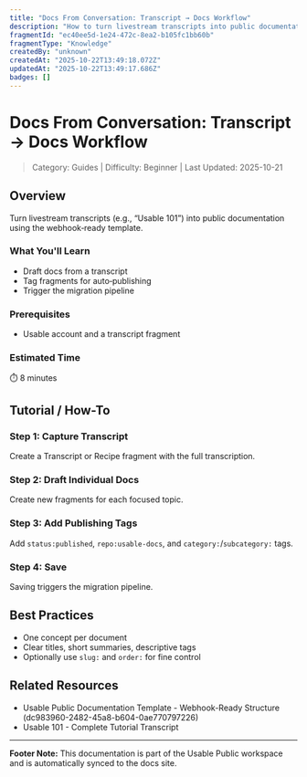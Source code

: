 ```yaml
---
title: "Docs From Conversation: Transcript → Docs Workflow"
description: "How to turn livestream transcripts into public documentation using tags and automation."
fragmentId: "ec40ee5d-1e24-472c-8ea2-b105fc1bb60b"
fragmentType: "Knowledge"
createdBy: "unknown"
createdAt: "2025-10-22T13:49:18.072Z"
updatedAt: "2025-10-22T13:49:17.686Z"
badges: []
---
```


# Docs From Conversation: Transcript → Docs Workflow

> Category: Guides | Difficulty: Beginner | Last Updated: 2025-10-21

## Overview
Turn livestream transcripts (e.g., “Usable 101”) into public documentation using the webhook‑ready template.

### What You'll Learn
- Draft docs from a transcript
- Tag fragments for auto‑publishing
- Trigger the migration pipeline

### Prerequisites
- Usable account and a transcript fragment

### Estimated Time
⏱️ 8 minutes

## Tutorial / How-To

### Step 1: Capture Transcript
Create a Transcript or Recipe fragment with the full transcription.

### Step 2: Draft Individual Docs
Create new fragments for each focused topic.

### Step 3: Add Publishing Tags
Add `status:published`, `repo:usable-docs`, and `category:`/`subcategory:` tags.

### Step 4: Save
Saving triggers the migration pipeline.

## Best Practices
- One concept per document
- Clear titles, short summaries, descriptive tags
- Optionally use `slug:` and `order:` for fine control

## Related Resources
- Usable Public Documentation Template - Webhook-Ready Structure (dc983960-2482-45a8-b604-0ae770797226)
- Usable 101 - Complete Tutorial Transcript

---
**Footer Note:** This documentation is part of the Usable Public workspace and is automatically synced to the docs site.